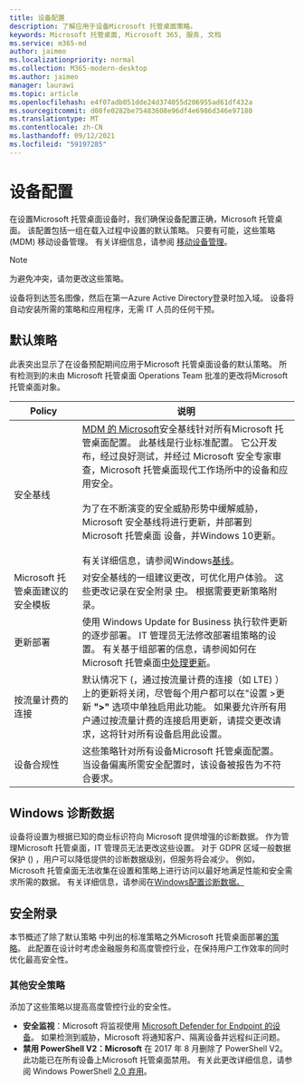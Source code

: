 ```yaml
---
title: 设备配置
description: 了解应用于设备Microsoft 托管桌面策略。
keywords: Microsoft 托管桌面, Microsoft 365, 服务, 文档
ms.service: m365-md
author: jaimeo
ms.localizationpriority: normal
ms.collection: M365-modern-desktop
ms.author: jaimeo
manager: laurawi
ms.topic: article
ms.openlocfilehash: e4f07adb051dde24d374055d206955ad61df432a
ms.sourcegitcommit: d08fe0282be75483608e96df4e6986d346e97180
ms.translationtype: MT
ms.contentlocale: zh-CN
ms.lasthandoff: 09/12/2021
ms.locfileid: "59197285"
---
```

# <a name="device-configuration"></a>设备配置


<!--This topic is the target for a "Learn more" link in the Enterprise Agreement (aka.ms/dev-config); do not delete.-->

<!-- Device configuration and Security Addendum-->

在设置Microsoft 托管桌面设备时，我们确保设备配置正确，Microsoft 托管桌面。 该配置包括一组在载入过程中设置的默认策略。 只要有可能，这些策略 (MDM) 移动设备管理。 有关详细信息，请参阅 [移动设备管理](/windows/client-management/mdm/)。 

>[!NOTE]
>为避免冲突，请勿更改这些策略。

设备将到达签名图像，然后在第一Azure Active Directory登录时加入域。 设备将自动安装所需的策略和应用程序，无需 IT 人员的任何干预。

## <a name="default-policies"></a>默认策略

此表突出显示了在设备预配期间应用于Microsoft 托管桌面设备的默认策略。 所有检测到的未由 Microsoft 托管桌面 Operations Team 批准的更改将Microsoft 托管桌面对象。

Policy | 说明
--- | ---
安全基线 | [MDM 的 Microsoft](/windows/device-security/windows-security-baselines)安全基线针对所有Microsoft 托管桌面配置。 此基线是行业标准配置。 它公开发布，经过良好测试，并经过 Microsoft 安全专家审查，Microsoft 托管桌面现代工作场所中的设备和应用安全。 <br><br>为了在不断演变的安全威胁形势中缓解威胁，Microsoft 安全基线将进行更新，并部署到 Microsoft 托管桌面 设备，并Windows 10更新。<br><br>有关详细信息，请参阅Windows[基线](/windows/security/threat-protection/windows-security-baselines)。
Microsoft 托管桌面建议的安全模板 | 对安全基线的一组建议更改，可优化用户体验。  这些更改记录在安全附录 [中](#security-addendum)。 根据需要更新策略附录。  
更新部署 | 使用 Windows Update for Business 执行软件更新的逐步部署。 IT 管理员无法修改部署组策略的设置。 有关基于组部署的信息，请参阅如何在 Microsoft 托管桌面[中处理更新](updates.md)。
按流量计费的连接 | 默认情况下 (，通过按流量计费的连接（如 LTE) ）上的更新将关闭，尽管每个用户都可以在"设置 >更新 **">"** 选项中单独启用此功能。 如果要允许所有用户通过按流量计费的连接启用更新，请提交更改请求[](../working-with-managed-desktop/admin-support.md)，这将针对所有设备启用此设置。
| 设备合规性 | 这些策略针对所有设备Microsoft 托管桌面配置。 当设备偏离所需安全配置时，该设备被报告为不符合要求。

## <a name="windows-diagnostic-data"></a>Windows 诊断数据

 设备将设置为根据已知的商业标识符向 Microsoft 提供增强的诊断数据。 作为管理Microsoft 托管桌面，IT 管理员无法更改这些设置。 对于 GDPR 区域一般数据保护 () ，用户可以降低提供的诊断数据级别，但服务将会减少。 例如，Microsoft 托管桌面无法收集在设置和策略上进行访问以最好地满足性能和安全需求所需的数据。 有关详细信息，请参阅在[Windows配置诊断数据。](/windows/privacy/configure-windows-diagnostic-data-in-your-organization#enhanced-level)

## <a name="security-addendum"></a>安全附录

 本节概述了除了默认策略 中列出的标准策略之外Microsoft 托管桌面部署[的策略](#default-policies)。 此配置在设计时考虑金融服务和高度管控行业，在保持用户工作效率的同时优化最高安全性。

 ### <a name="additional-security-policies"></a>其他安全策略

 添加了这些策略以提高高度管控行业的安全性。 
 - **安全监视**：Microsoft 将监视使用 [Microsoft Defender for Endpoint 的设备](/windows/security/threat-protection/windows-defender-atp/windows-defender-advanced-threat-protection)。 如果检测到威胁，Microsoft 将通知客户、隔离设备并远程纠正问题。 
 - **禁用 PowerShell V2：Microsoft** 在 2017 年 8 月删除了 PowerShell V2。 此功能已在所有设备上Microsoft 托管桌面禁用。 有关此更改详细信息，请参阅 Windows PowerShell [2.0 弃用](https://devblogs.microsoft.com/powershell/windows-powershell-2-0-deprecation/)。
